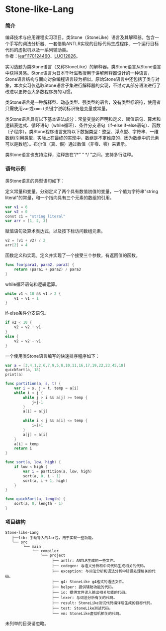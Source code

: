 # Stone-like-Lang

### 简介
编译技术与应用课程实习项目。类Stone（StoneLike）语言及其解释器。包含一个手写的词法分析器、一套借助ANTLR实现的目标代码生成程序、一个运行目标代码的虚拟机以及一系列辅助类。    
作者：<a href="https://github.com/leaf1170124460" target="_blank">leaf1170124460</a>、<a href="https://github.com/LUO12826" target="_blank">LUO12826</a>。

实习选题为类Stone语言（又称StoneLike）的解释器。类Stone语言从Stone语言中获得灵感。Stone语言为日本千叶滋教授用于讲解解释器设计的一种语言，Stone语言结构与面向对象编程语言较为相似。原始Stone语言中还包括了类与对象，本次实习仅选取Stone语言子集进行解释器的实现，不过对其部分语法进行了改进以更符合大多数程序员的习惯。

类Stone语言是一种解释型、动态类型、强类型的语言，没有类型标识符，使用者只需使用`var`或`const`关键字说明标识符是变量或常量。

类Stone语言具有以下基本语法成分：常量变量的声明和定义、赋值语句、算术和逻辑表达式、循环语句（while循环）、条件分支语句（if-else if-else语句）、函数（子程序）。类Stone程序语言支持以下数据类型：整型、浮点型、字符串、一维数组(引用类型，实际上在最终的实现中，数组是不定维度的，因为数组中的元素可以是数组）。布尔值（真、假）通过数值（非零、零）来表示。

类Stone语言也支持注释，注释放在“/*” “ */ ”之间，支持多行注释。



### 语句示例

类Stone语言的典型语句如下：

定义常量和变量。分别定义了两个具有数值初值的变量，一个值为字符串"string literal"的常量，和一个指向具有三个元素的数组的引用。

```swift
var v1 = 6
var v2 = 0
const c1 = "string literal"
var arr = [1, 2, 3]
```

赋值语句及算术表达式，以及按下标访问数组元素。

```swift
v2 = (v1 + v2) / 2
arr[2] = 4
```

函数定义和实现。定义并实现了一个接受三个参数，有返回值的函数。

```swift
func foo(para1, para2, para3) {
    return (para1 + para2) / para3
}
```

while循环语句和逻辑运算。

```swift
while v1 < 10 && v1 > 2 {
    v1 = v1 + 1
}
```

if-else条件分支语句。

```swift
if v2 < 10 {
    v2 = v2 + v1
}
else {
    v2 = v2 - v1
}
```
一个使用类Stone语言编写的快速排序程序如下：
```swift
var a = [3,4,1,2,6,7,9,5,8,10,11,16,17,19,22,23,45,18]
quickSort(a, 18)
print(a)

func partition(a, s, t) {
    var i = s, j = t, temp = a[i]
    while i < j {
        while j > i && a[j] >= temp {
            j=j-1
        }
        a[i] = a[j]
        
        while i < j && a[i] <= temp {
            i=i+1
        }
        a[j] = a[i]
    }
    a[i] = temp
    return i
}

func sort(a, low, high) {
    if low < high {
        var i = partition(a, low, high)
        sort(a, 0, i - 1)
        sort(a, i + 1, high)
    }
}

func quickSort(a, length) {
    sort(a, 0, length - 1)
}
```


### 项目结构
```
Stone-like-Lang  
   ├──lib: 手动导入的Jar包，用于实现一些功能。  
   └── src  
        └── main  
            └── compiler  
                └── project  
                     ├── antlr: ANTLR生成的一些文件。  
                     ├── codegen: 与语义分析和中间代码生成相关的代码。  
                     ├── exception: 与词法分析和语法分析中错误处理相关的代码。  
                     ├── g4: StoneLike g4格式的语法文件。  
                     ├── helper: 提供辅助功能的代码。  
                     ├── io: 提供文件读入输出相关功能的代码。  
                     ├── lexer: 与词法分析有关的代码。  
                     ├── result: StoneLike测试代码编译后生成的目标代码。  
                     ├── test: StoneLike测试代码。  
                     └── vm: StoneLike虚拟机相关的代码。  
```


未列举的目录请忽略。  
